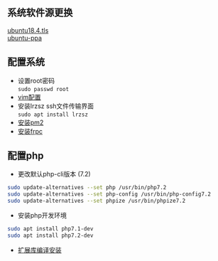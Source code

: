 
## 系统软件源更换
[ubuntu18.4.tls](软件源-ubuntu18.4.tls.md)  
[ubuntu-ppa](软件源-ubuntu-ppa.md)  

## 配置系统

- 设置root密码  
```sudo passwd root```
- [vim配置](软件-vim.md)
- 安装lrzsz ssh文件传输界面  
```sudo apt install lrzsz```
- [安装pm2](软件-pm2.md)
- [安装frpc](软件-frp.md)

## 配置php
- 更改默认php-cli版本 (7.2)  
```bash
sudo update-alternatives --set php /usr/bin/php7.2
sudo update-alternatives --set php-config /usr/bin/php-config7.2
sudo update-alternatives --set phpize /usr/bin/phpize7.2
```
- 安装php开发环境  
```bash
sudo apt install php7.1-dev
sudo apt install php7.2-dev
```
- [扩展库编译安装](PHP-扩展库.md)
